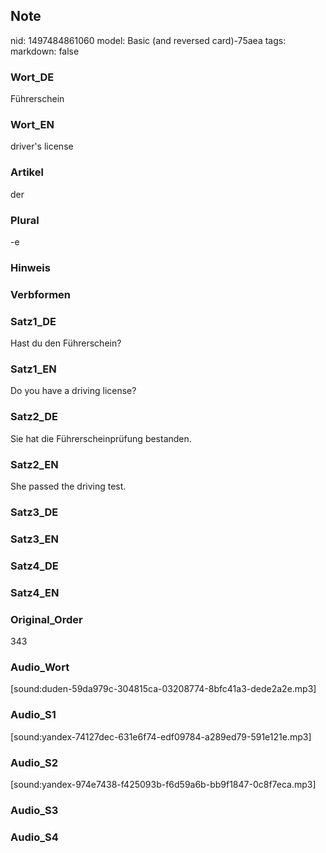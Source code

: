 ## Note
nid: 1497484861060
model: Basic (and reversed card)-75aea
tags: 
markdown: false

### Wort_DE
Führerschein

### Wort_EN
driver's license

### Artikel
der

### Plural
-e

### Hinweis


### Verbformen


### Satz1_DE
Hast du den Führerschein?

### Satz1_EN
Do you have a driving license?

### Satz2_DE
Sie hat die Führerscheinprüfung bestanden.

### Satz2_EN
She passed the driving test.

### Satz3_DE


### Satz3_EN


### Satz4_DE


### Satz4_EN


### Original_Order
343

### Audio_Wort
[sound:duden-59da979c-304815ca-03208774-8bfc41a3-dede2a2e.mp3]

### Audio_S1
[sound:yandex-74127dec-631e6f74-edf09784-a289ed79-591e121e.mp3]

### Audio_S2
[sound:yandex-974e7438-f425093b-f6d59a6b-bb9f1847-0c8f7eca.mp3]

### Audio_S3


### Audio_S4

